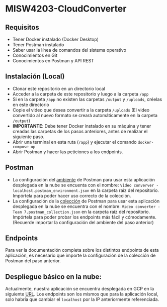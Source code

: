 # MISW4203-CloudConverter

## Requisitos
* Tener Docker instalado (Docker Desktop)
* Tener Postman instalado
* Saber usar la línea de comandos del sistema operativo
* Conocimientos en Git
* Conocimientos en Postman y API REST

## Instalación (Local)
* Clonar este repositorio en un directorio local
* Acceder a la carpeta de este repositorio y luego a la carpeta `/app`
* Si en la carpeta `/app` no existen las carpetas `/output` y `/uploads`, créelas en este directorio
* Copie el video que desea convertir a la carpeta `/uploads` (El video convertido al nuevo formato se creará automáticamente en la carpeta `/output`)
* **IMPORTANTE**: Debe tener Docker instalado en su máquina y tener creadas las carpetas de los pasos anteriores, antes de realizar el siguiente paso.
* Abrir una terminal en esta ruta (`/app`) y ejecutar el comando `docker-compose up`
* Abrir Postman y hacer las peticiones a los endpoints.

## Postman
* La configuración del <ins>ambiente</ins> de Postman para usar esta aplicación desplegada en la nube se encuenta con el nombre: `Video converver - localhost.postman_environment.json` en la carpeta raíz del repositorio. Impórtela para poder hacer uso correcto de la colección.
* La configuración de la <ins>colección</ins> de Postman para usar esta aplicación desplegada en la nube se encuentra con el nombre: `Video converter - Team 7.postman_collection.json` en la carpeta raíz del repositorio. Impórtela para poder probar los endpoints más fácil y cómodamente. (Recuerde importar la configuración del ambiente del paso anterior)

## Endpoints
Para ver la documentación completa sobre los distintos endpoints de esta aplicación, es necesario que importe la configuración de la colección de Postman del paso anterior.

## Despliegue básico en la nube:
Actualmente, nuestra aplicación se encuentra desplegada en GCP en la siguiente [URL](http://34.29.108.46:5000). Los endpoints son los mismos que para la aplicación local, solo habría que cambiar el `localhost` por la IP anteriormente referenciada.
